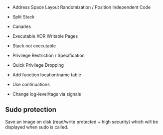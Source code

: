 
- Address Space Layout Randomization / Position Independent Code
- Split Stack
- Canaries
- Executable XOR Writable Pages
- Stack not executable
- Privilege Restriction / Specification
- Quick Privilege Dropping

- Add function location/name table
- Use continuations
- Change log-level/tags via signals

Sudo protection
---------------------

Save an image on disk (read/write protected + high security) which will be displayed
when sudo is called.
